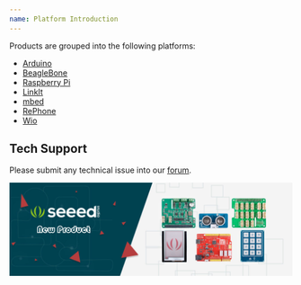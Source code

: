 ```yaml
---
name: Platform Introduction
---
```

Products are grouped into the following platforms:

- [Arduino](/Arduino/)
- [BeagleBone](/BeagleBone/)
- [Raspberry Pi](/Raspberry_Pi/)
- [LinkIt](/LinkIt/)
- [mbed](/mbed/)
- [RePhone](/RePhone/)
- [Wio](/Wio/)

## Tech Support
Please submit any technical issue into our [forum](http://forum.seeedstudio.com/). <br /><p style="text-align:center"><a href="https://www.seeedstudio.com/act-4.html?utm_source=wiki&utm_medium=wikibanner&utm_campaign=newproducts" target="_blank"><img src="https://github.com/SeeedDocument/Wiki_Banner/raw/master/new_product.jpg" /></a></p>